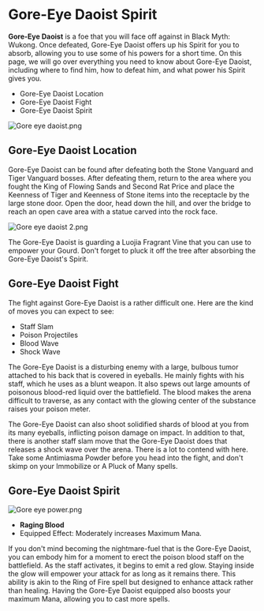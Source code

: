 # Gore-Eye Daoist Spirit

**Gore-Eye Daoist** is a foe that you will face off against in Black Myth: Wukong. Once defeated, Gore-Eye Daoist offers up his Spirit for you to absorb, allowing you to use some of his powers for a short time. On this page, we will go over everything you need to know about Gore-Eye Daoist, including where to find him, how to defeat him, and what power his Spirit gives you. 

  * Gore-Eye Daoist Location
* Gore-Eye Daoist Fight
* Gore-Eye Daoist Spirit

![Gore eye daoist.png](https://oyster.ignimgs.com/mediawiki/apis.ign.com/black-myth-wukong/e/ec/Gore_eye_daoist.png)

## Gore-Eye Daoist Location

Gore-Eye Daoist can be found after defeating both the Stone Vanguard and Tiger Vanguard bosses. After defeating them, return to the area where you fought the King of Flowing Sands and Second Rat Price and place the Keenness of Tiger and Keenness of Stone items into the receptacle by the large stone door. Open the door, head down the hill, and over the bridge to reach an open cave area with a statue carved into the rock face. 

![Gore eye daoist 2.png](https://oyster.ignimgs.com/mediawiki/apis.ign.com/black-myth-wukong/7/7f/Gore_eye_daoist_2.png)

The Gore-Eye Daoist is guarding a Luojia Fragrant Vine that you can use to empower your Gourd. Don't forget to pluck it off the tree after absorbing the Gore-Eye Daoist's Spirit. 

## Gore-Eye Daoist Fight

The fight against Gore-Eye Daoist is a rather difficult one. Here are the kind of moves you can expect to see: 

  * Staff Slam
  * Poison Projectiles
  * Blood Wave
  * Shock Wave

The Gore-Eye Daoist is a disturbing enemy with a large, bulbous tumor attached to his back that is covered in eyeballs. He mainly fights with his staff, which he uses as a blunt weapon. It also spews out large amounts of poisonous blood-red liquid over the battlefield. The blood makes the arena difficult to traverse, as any contact with the glowing center of the substance raises your poison meter. 

The Gore-Eye Daoist can also shoot solidified shards of blood at you from its many eyeballs, inflicting poison damage on impact. In addition to that, there is another staff slam move that the Gore-Eye Daoist does that releases a shock wave over the arena. There is a lot to contend with here. Take some Antimiasma Powder before you head into the fight, and don't skimp on your Immobilize or A Pluck of Many spells. 

## Gore-Eye Daoist Spirit

![Gore eye power.png](https://oyster.ignimgs.com/mediawiki/apis.ign.com/black-myth-wukong/b/b6/Gore_eye_power.png)

  * **Raging Blood**
  * Equipped Effect: Moderately increases Maximum Mana. 

If you don't mind becoming the nightmare-fuel that is the Gore-Eye Daoist, you can embody him for a moment to erect the poison blood staff on the battlefield. As the staff activates, it begins to emit a red glow. Staying inside the glow will empower your attack for as long as it remains there. This ability is akin to the Ring of Fire spell but designed to enhance attack rather than healing. Having the Gore-Eye Daoist equipped also boosts your maximum Mana, allowing you to cast more spells. 

